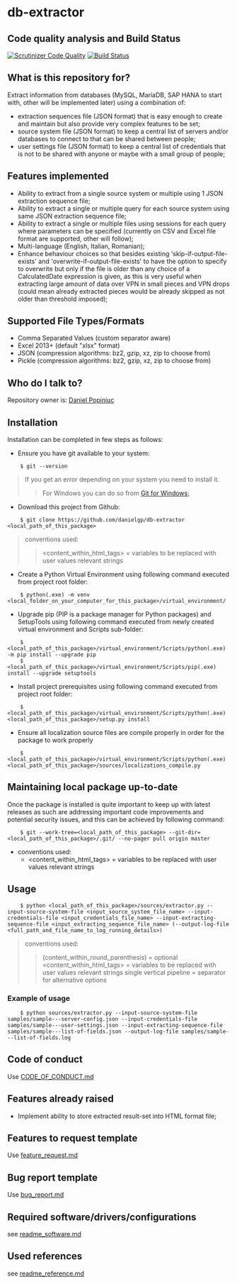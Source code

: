 # db-extractor

## Code quality analysis and Build Status
[![Scrutinizer Code Quality](https://scrutinizer-ci.com/g/danielgp/db-extractor/badges/quality-score.png?b=master)](https://scrutinizer-ci.com/g/danielgp/db-extractor/?branch=master)
[![Build Status](https://scrutinizer-ci.com/g/danielgp/db-extractor/badges/build.png?b=master)](https://scrutinizer-ci.com/g/danielgp/db-extractor/build-status/master)

## What is this repository for?

Extract information from databases (MySQL, MariaDB, SAP HANA to start with, other will be implemented later) using a combination of:
* extraction sequences file (JSON format) that is easy enough to create and maintain but also provide very complex features to be set;
* source system file (JSON format) to keep a central list of servers and/or databases to connect to that can be shared between people;
* user settings file (JSON format) to keep a central list of credentials that is not to be shared with anyone or maybe with a small group of people; 

## Features implemented

* Ability to extract from a single source system or multiple using 1 JSON extraction sequence file;
* Ability to extract a single or multiple query for each source system using same JSON extraction sequence file;
* Ability to extract a single or multiple files using sessions for each query where parameters can be specified (currently on CSV and Excel file format are supported, other will follow);
* Multi-language (English, Italian, Romanian);
* Enhance behaviour choices so that besides existing 'skip-if-output-file-exists' and 'overwrite-if-output-file-exists' to have the option to specify to overwrite but only if the file is older than any choice of a CalculatedDate expression is given, as this is very useful when extracting large amount of data over VPN in small pieces and VPN drops (could mean already extracted pieces would be already skipped as not older than threshold imposed);

## Supported File Types/Formats

* Comma Separated Values (custom separator aware)
* Excel 2013+ (default "xlsx" format)
* JSON (compression algorithms: bz2, gzip, xz, zip to choose from)
* Pickle (compression algorithms: bz2, gzip, xz, zip to choose from)

## Who do I talk to?

Repository owner is: [Daniel Popiniuc](mailto:danielpopiniuc@gmail.com)


## Installation

Installation can be completed in few steps as follows:
* Ensure you have git available to your system:
```
    $ git --version
```
> If you get an error depending on your system you need to install it.
>> For Windows you can do so from [Git for Windows](https://github.com/git-for-windows/git/releases/);
* Download this project from Github:
```
    $ git clone https://github.com/danielgp/db-extractor <local_path_of_this_package>
```
> conventions used:
>> <content_within_html_tags> = variables to be replaced with user values relevant strings
* Create a Python Virtual Environment using following command executed from project root folder:
```
    $ python(.exe) -m venv <local_folder_on_your_computer_for_this_package>/virtual_environment/
```
* Upgrade pip (PIP is a package manager for Python packages) and SetupTools using following command executed from newly created virtual environment and Scripts sub-folder:
```
    $ <local_path_of_this_package>/virtual_environment/Scripts/python(.exe) -m pip install --upgrade pip
    $ <local_path_of_this_package>/virtual_environment/Scripts/pip(.exe) install --upgrade setuptools
```
* Install project prerequisites using following command executed from project root folder:
```
    $ <local_path_of_this_package>/virtual_environment/Scripts/python(.exe) <local_path_of_this_package>/setup.py install
```
* Ensure all localization source files are compile properly in order for the package to work properly
```
    $ <local_path_of_this_package>/virtual_environment/Scripts/python(.exe) <local_path_of_this_package>/sources/localizations_compile.py
```

## Maintaining local package up-to-date

Once the package is installed is quite important to keep up with latest releases as such are addressing important code improvements and potential security issues, and this can be achieved by following command:
```
    $ git --work-tree=<local_path_of_this_package> --git-dir=<local_path_of_this_package>/.git/ --no-pager pull origin master
```
- conventions used:
    - <content_within_html_tags> = variables to be replaced with user values relevant strings


## Usage

```
    $ python <local_path_of_this_package>/sources/extractor.py --input-source-system-file <input_source_system_file_name> --input-credentials-file <input_credentials_file_name> --input-extracting-sequence-file <input_extracting_sequence_file_name> (--output-log-file <full_path_and_file_name_to_log_running_details>)
```
> conventions used:
>> (content_within_round_parenthesis) = optional
>> <content_within_html_tags> = variables to be replaced with user values relevant strings
>> single vertical pipeline = separator for alternative options

### Example of usage
```
    $ python sources/extractor.py --input-source-system-file samples/sample---server-config.json --input-credentials-file samples/sample---user-settings.json --input-extracting-sequence-file samples/sample---list-of-fields.json --output-log-file samples/sample---list-of-fields.log
```

## Code of conduct

Use [CODE_OF_CONDUCT.md](.github/CODE_OF_CONDUCT.md)

## Features already raised

* Implement ability to store extracted result-set into HTML format file;

## Features to request template

Use [feature_request.md](.github/ISSUE_TEMPLATE/feature_request.md)

## Bug report template

Use [bug_report.md](.github/ISSUE_TEMPLATE/bug_report.md)

## Required software/drivers/configurations

see [readme_software.md](readme_software.md)

## Used references

see [readme_reference.md](readme_reference.md)
